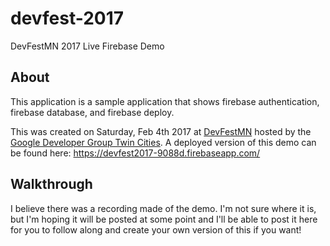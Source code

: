 # devfest-2017
DevFestMN 2017 Live Firebase Demo

## About
This application is a sample application that shows firebase authentication, firebase database, and firebase deploy.

This was created on Saturday, Feb 4th 2017 at [DevFestMN](https://devfest.mn/) hosted by the [Google Developer Group Twin Cities](https://www.meetup.com/gdg-tc/). A deployed version of this demo can be found here: https://devfest2017-9088d.firebaseapp.com/

## Walkthrough
I believe there was a recording made of the demo. I'm not sure where it is, but I'm hoping it will be posted at some point and I'll be able to post it here for you to follow along and create your own version of this if you want!

